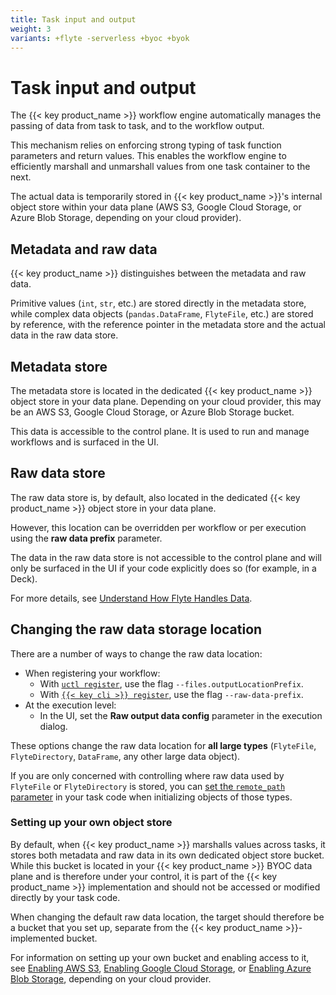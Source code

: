 ```yaml
---
title: Task input and output
weight: 3
variants: +flyte -serverless +byoc +byok
---
```


# Task input and output

The {{< key product_name >}} workflow engine automatically manages the passing of data from task to task, and to the workflow output.

This mechanism relies on enforcing strong typing of task function parameters and return values.
This enables the workflow engine to efficiently marshall and unmarshall values from one task container to the next.

The actual data is temporarily stored in {{< key product_name >}}'s internal object store within your data plane (AWS S3, Google Cloud Storage, or Azure Blob Storage, depending on your cloud provider).

## Metadata and raw data

{{< key product_name >}} distinguishes between the metadata and raw data.

Primitive values (`int`, `str`, etc.) are stored directly in the metadata store, while complex data objects (`pandas.DataFrame`, `FlyteFile`, etc.) are stored by reference, with the reference pointer in the metadata store and the actual data in the raw data store.

## Metadata store

The metadata store is located in the dedicated {{< key product_name >}} object store in your data plane.
Depending on your cloud provider, this may be an AWS S3, Google Cloud Storage, or Azure Blob Storage bucket.

This data is accessible to the control plane. It is used to run and manage workflows and is surfaced in the UI.

## Raw data store

The raw data store is, by default, also located in the dedicated {{< key product_name >}} object store in your data plane.

However, this location can be overridden per workflow or per execution using the **raw data prefix** parameter.

The data in the raw data store is not accessible to the control plane and will only be surfaced in the UI if your code explicitly does so (for example, in a Deck).

<!-- TODO: incorporate the referenced page here -->
For more details, see [Understand How Flyte Handles Data](https://docs.flyte.org/en/latest/concepts/data_management.html).

## Changing the raw data storage location

There are a number of ways to change the raw data location:

* When registering your workflow:
  * With [`uctl register`](), use the flag `--files.outputLocationPrefix`.
  * With [`{{< key cli >}} register`](), use the flag `--raw-data-prefix`.
* At the execution level:
  * In the UI, set the **Raw output data config** parameter in the execution dialog.

These options change the raw data location for **all large types** (`FlyteFile`, `FlyteDirectory`, `DataFrame`, any other large data object).

If you are only concerned with controlling where raw data used by `FlyteFile` or `FlyteDirectory` is stored, you can [set the `remote_path` parameter](./flyte-file-and-flyte-directory#specifying-remote_path-for-a-flytefile-or-flytedirectory) in your task code when initializing objects of those types.

### Setting up your own object store

By default, when {{< key product_name >}} marshalls values across tasks, it stores both metadata and raw data in its own dedicated object store bucket.
While this bucket is located in your {{< key product_name >}} BYOC data plane and is therefore under your control, it is part of the {{< key product_name >}} implementation and should not be accessed or modified directly by your task code.

When changing the default raw data location, the target should therefore be a bucket that you set up, separate from the {{< key product_name >}}-implemented bucket.

For information on setting up your own bucket and enabling access to it, see [Enabling AWS S3](../integrations/enabling-aws-resources/enabling-aws-s3), [Enabling Google Cloud Storage](../integrations/enabling-gcp-resources/enabling-google-cloud-storage), or [Enabling Azure Blob Storage](../integrations/enabling-azure-resources/enabling-azure-blob-storage), depending on your cloud provider.






